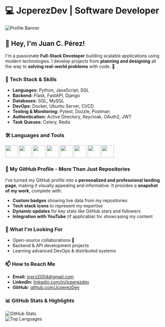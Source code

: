 # 💻 JcperezDev | Software Developer

![Profile Banner](https://imgur.com/a/3CVmbuP)  

## 👋 Hey, I'm Juan C. Pérez!  
I'm a passionate **Full-Stack Developer** building scalable applications using modern technologies. I develop projects from **planning and designing** all the way to **solving real-world problems** with code. 🚀

### 🚀 Tech Stack & Skills
- **Languages:** Python, JavaScript, SQL
- **Backend:** Flask, FastAPI, Django
- **Databases:** SQL, MySQL
- **DevOps:** Docker, Ubuntu Server, CI/CD
- **Testing & Monitoring:** Pytest, Dozzle, Postman
- **Authentication:** Active Directory, Keycloak, OAuth2, JWT
- **Task Queues:** Celery, Redis

### 🛠️ Languages and Tools
<p align="left">
  <img src="https://cdn.jsdelivr.net/gh/devicons/devicon/icons/python/python-original.svg" width="40" height="40"/>
  <img src="https://cdn.jsdelivr.net/gh/devicons/devicon/icons/git/git-original.svg" width="40" height="40"/>
  <img src="https://cdn.jsdelivr.net/gh/devicons/devicon/icons/html5/html5-original.svg" width="40" height="40"/>
  <img src="https://cdn.jsdelivr.net/gh/devicons/devicon/icons/css3/css3-original.svg" width="40" height="40"/>
  <img src="https://cdn.jsdelivr.net/gh/devicons/devicon/icons/javascript/javascript-original.svg" width="40" height="40"/>
  <img src="https://cdn.jsdelivr.net/gh/devicons/devicon/icons/react/react-original.svg" width="40" height="40"/>
  <img src="https://cdn.jsdelivr.net/gh/devicons/devicon/icons/docker/docker-original.svg" width="40" height="40"/>
  <img src="https://cdn.jsdelivr.net/gh/devicons/devicon/icons/github/github-original.svg" width="40" height="40"/>
</p>

### 🌟 My GitHub Profile - More Than Just Repositories
I’ve turned my GitHub profile into a **personalized and professional landing page**, making it visually appealing and informative. It provides a **snapshot of my work**, complete with:
- **Custom badges** showing live data from my repositories
- **Tech stack icons** to represent my expertise
- **Dynamic updates** for key stats like GitHub stars and followers
- **Integration with YouTube** (if applicable) for showcasing my content

### 🎯 What I'm Looking For
- Open-source collaborations 🤝
- Backend & API development projects
- Learning advanced DevOps & distributed systems

### 📫 How to Reach Me
- **Email:** jcprz2004@gmail.com
- **LinkedIn:** [linkedin.com/in/jcperezdev](www.linkedin.com/in/jcperez08)
- **GitHub:** [github.com/JcperezDev](https://github.com/JcperezDev)

### 📊 GitHub Stats & Highlights
![GitHub Stats](https://github-readme-stats.vercel.app/api?username=JcperezDev&show_icons=true&theme=radical)  
![Top Languages](https://github-readme-stats.vercel.app/api/top-langs/?username=JcperezDev&layout=compact&theme=radical)
